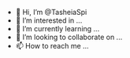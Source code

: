 - 👋 Hi, I’m @TasheiaSpi
- 👀 I’m interested in ...
- 🌱 I’m currently learning ...
- 💞️ I’m looking to collaborate on ...
- 📫 How to reach me ...

<!---
TasheiaSpi/TasheiaSpi is a ✨ special ✨ repository because its `README.md` (this file) appears on your GitHub profile.
You can click the Preview link to take a look at your changes.
--->
